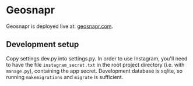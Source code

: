 # Geosnapr
Geosnapr is deployed live at: [geosnapr.com](https://geosnapr.com).

## Development setup
Copy settings.dev.py into settings.py. In order to use Instagram, you'll need to have the file `instagram_secret.txt` in the root project directory (i.e. with `manage.py`), containing the app secret. Development database is sqlite, so running `makemigrations` and `migrate` is sufficient.
